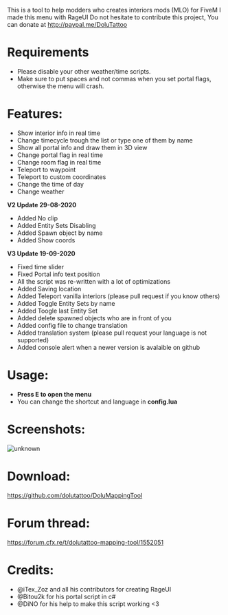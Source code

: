 This is a tool to help modders who creates interiors mods (MLO) for FiveM
I made this menu with RageUI
Do not hesitate to contribute this project,
You can donate at http://paypal.me/DoluTattoo

# Requirements
- Please disable your other weather/time scripts.
- Make sure to put spaces and not commas when you set portal flags, otherwise the menu will crash.

# Features:
- Show interior info in real time
- Change timecycle trough the list or type one of them by name
- Show all portal info and draw them in 3D view
- Change portal flag in real time
- Change room flag in real time
- Teleport to waypoint
- Teleport to custom coordinates
- Change the time of day
- Change weather

**V2 Update 29-08-2020** 
  - Added No clip
  - Added Entity Sets Disabling
  - Added Spawn object by name
  - Added Show coords

**V3 Update 19-09-2020**
  - Fixed time slider
  - Fixed Portal info text position
  - All the script was re-written with a lot of optimizations
  - Added Saving location
  - Added Teleport vanilla interiors (please pull request if you know others)
  - Added Toggle Entity Sets by name
  - Added Toogle last Entity Set 
  - Added delete spawned objects who are in front of you
  - Added config file to change translation
  - Added translation system (please pull request your language is not supported)
  - Added console alert when a newer version is avalaible on github
  
# Usage:
- **Press E to open the menu**
- You can change the shortcut and language in **config.lua**

# Screenshots:
![unknown](https://cdn.discordapp.com/attachments/718783992546983936/749129029873041427/unknown.png) 

# Download:
https://github.com/dolutattoo/DoluMappingTool

# Forum thread:
 https://forum.cfx.re/t/dolutattoo-mapping-tool/1552051

# Credits:
- @iTex_Zoz  and all his contributors for creating RageUI
- @Bitou2k for his portal script in c#
- @DiNO  for his help to make this script working <3
